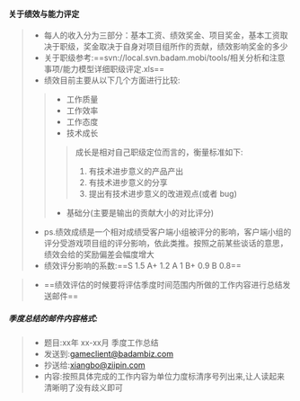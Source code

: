 #### 关于绩效与能力评定
> - 每人的收入分为三部分：基本工资、绩效奖金、项目奖金，基本工资取决于职级，奖金取决于自身对项目组所作的贡献，绩效影响奖金的多少
> - 关于职级参考:==svn://local.svn.badam.mobi/tools/相关分析和注意事项/能力模型详细职级评定.xls==
> - 绩效目前主要从以下几个方面进行比较:
> > - 工作质量
> > - 工作效率
> > - 工作态度
> > - 技术成长
> > > 成长是相对自己职级定位而言的，衡量标准如下:
> > > 1. 有技术进步意义的产品产出
> > > 1. 有技术进步意义的分享
> > > 1. 提出有技术进步意义的改进观点(或者 bug)
> > - 基础分(主要是输出的贡献大小的对比评分)
> - ps.绩效成绩是一个相对成绩受客户端小组被评分的影响，客户端小组的评分受游戏项目组的评分影响，依此类推。按照之前某些谈话的意思，绩效会给的奖励偏差会幅度增大
> - 绩效评分影响的系数:==S 1.5 A+ 1.2 A 1 B+ 0.9 B 0.8==

> - ==绩效评估的时候要将评估季度时间范围内所做的工作内容进行总结发送邮件==
##### 季度总结的邮件内容格式:
> - 题目:xx年 xx-xx月 季度工作总结
> - 发送到:gameclient@badambiz.com
> - 抄送给:xiangbo@ziipin.com
> - 内容:按照具体完成的工作内容为单位力度标清序号列出来,让人读起来清晰明了没有歧义即可

